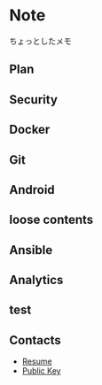 # Note

ちょっとしたメモ

## Plan
<ListContents category="plan" />

## Security

<ListContents category="security" />

## Docker

<ListContents category="docker" />

## Git

<ListContents category="git" />

## Android

<ListContents category="android" />

## loose contents

<ListContents category="loose" />

## Ansible

<ListContents category="ansible" />

## Analytics

<ListContents category="analytics" />

## test

<ListContents category="test" />

## Contacts

- [Resume](https://tubone24.github.io/resume/)
- [Public Key](https://github.com/tubone24.keys)

